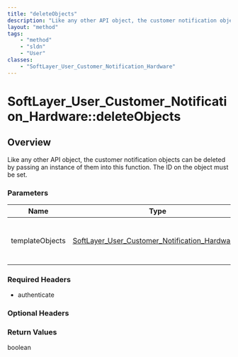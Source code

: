 ```yaml
---
title: "deleteObjects"
description: "Like any other API object, the customer notification objects can be deleted by passing an instance of them into this fun... "
layout: "method"
tags:
    - "method"
    - "sldn"
    - "User"
classes:
    - "SoftLayer_User_Customer_Notification_Hardware"
---
```

# SoftLayer_User_Customer_Notification_Hardware::deleteObjects
## Overview 
Like any other API object, the customer notification objects can be deleted by passing an instance of them into this function.  The ID on the object must be set. 

### Parameters 
|Name | Type | Description |
| --- | --- | --- |
|templateObjects| <a href='/reference/datatypes/SoftLayer_User_Customer_Notification_Hardware'>SoftLayer_User_Customer_Notification_Hardware[] </a>| An array of skeleton SoftLayer_User_Customer_Notification_Hardware objects that you wish to delete. Each object in the array must have at least their id properties defined.|


### Required Headers
* authenticate

### Optional Headers

### Return Values
boolean

